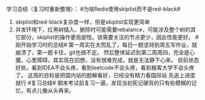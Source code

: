 学习总结（复习时重新整理）：
#为啥Redis使用skiplist而不是red-black#
1. skiplist和red-black复杂度一样，但是skiplist实现更简单
2. 并发环境下，红黑树插入、删除时可能需要rebalance，可能涉及整个树的其它部分，skiplist的操作更局部性。锁需要关注的节点更少，因此性能更好。
#刚开始学习时的总结#
第一周实在太慌乱了，每日一题坚持到周五写作业，就崩溃了，第一题卡住，git也搞不定。
然后整体延迟到第二周周四，完全是心魔，心里障碍，其实现在回想，没有很难完成，就是无法静下心来。
目前状态好些，看到IDEA不会头疼，看到leetcode不会头疼，看到极客大学不会头疼了。
这周的目标是把国内站的题解看好，已经没有精力看国际站
先追上进度就行
#复习总结#
期末考试前复习一遍，发现当初死记硬背的只有些模糊的记忆，有点儿像从头再来。

